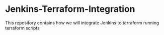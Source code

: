 # Jenkins-Terraform-Integration
This repository contains how we will integrate Jenkins to terraform running terraform scripts
